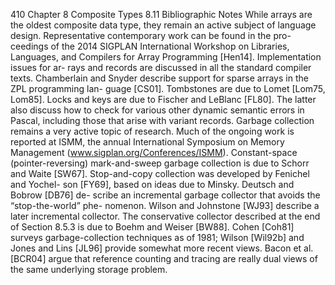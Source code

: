410
Chapter 8 Composite Types
8.11
Bibliographic Notes
While arrays are the oldest composite data type, they remain an active subject
of language design. Representative contemporary work can be found in the pro-
ceedings of the 2014 SIGPLAN International Workshop on Libraries, Languages,
and Compilers for Array Programming [Hen14]. Implementation issues for ar-
rays and records are discussed in all the standard compiler texts. Chamberlain
and Snyder describe support for sparse arrays in the ZPL programming lan-
guage [CS01].
Tombstones are due to Lomet [Lom75, Lom85]. Locks and keys are due to
Fischer and LeBlanc [FL80]. The latter also discuss how to check for various
other dynamic semantic errors in Pascal, including those that arise with variant
records.
Garbage collection remains a very active topic of research.
Much of the
ongoing work is reported at ISMM, the annual International Symposium on
Memory Management (www.sigplan.org/Conferences/ISMM).
Constant-space
(pointer-reversing) mark-and-sweep garbage collection is due to Schorr and
Waite [SW67]. Stop-and-copy collection was developed by Fenichel and Yochel-
son [FY69], based on ideas due to Minsky. Deutsch and Bobrow [DB76] de-
scribe an incremental garbage collector that avoids the “stop-the-world” phe-
nomenon. Wilson and Johnstone [WJ93] describe a later incremental collector.
The conservative collector described at the end of Section 8.5.3 is due to Boehm
and Weiser [BW88]. Cohen [Coh81] surveys garbage-collection techniques as of
1981; Wilson [Wil92b] and Jones and Lins [JL96] provide somewhat more recent
views. Bacon et al. [BCR04] argue that reference counting and tracing are really
dual views of the same underlying storage problem.

